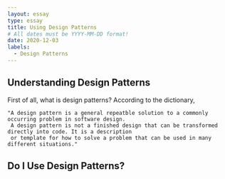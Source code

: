 ```yaml
---
layout: essay
type: essay
title: Using Design Patterns 
# All dates must be YYYY-MM-DD format!
date: 2020-12-03
labels:
  - Design Patterns
---
```


Understanding Design Patterns
---
First of all, what is design patterns? According to the dictionary, 

    "A design pattern is a general repeatble solution to a commonly occurring problem in software design.
     A design pattern is not a finished design that can be transformed directly into code. It is a description 
     or template for how to solve a problem that can be used in many different situations." 
    

Do I Use Design Patterns?
---
